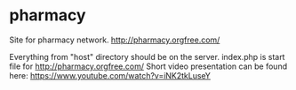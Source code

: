 # pharmacy
Site for pharmacy network.
http://pharmacy.orgfree.com/

Everything from "host" directory should be on the server. index.php is start file for http://pharmacy.orgfree.com/
Short video presentation can be found here: https://www.youtube.com/watch?v=iNK2tkLuseY
